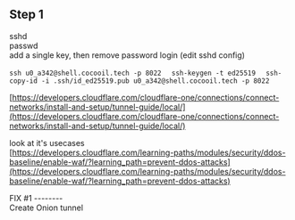 ## Step 1 
sshd  
passwd  
add a single key, then remove password login (edit sshd config)

`ssh u0_a342@shell.cocooil.tech -p 8022  `
`ssh-keygen -t ed25519  `
`ssh-copy-id -i .ssh/id_ed25519.pub u0_a342@shell.cocooil.tech -p 8022  `
  
[https://developers.cloudflare.com/cloudflare-one/connections/connect-networks/install-and-setup/tunnel-guide/local/](https://developers.cloudflare.com/cloudflare-one/connections/connect-networks/install-and-setup/tunnel-guide/local/)  
  
look at it's usecases  
[https://developers.cloudflare.com/learning-paths/modules/security/ddos-baseline/enable-waf/?learning_path=prevent-ddos-attacks](https://developers.cloudflare.com/learning-paths/modules/security/ddos-baseline/enable-waf/?learning_path=prevent-ddos-attacks)  
  
FIX #1 --------  
Create Onion tunnel